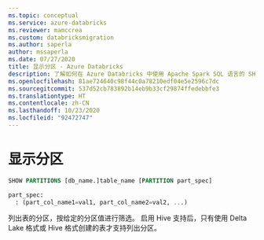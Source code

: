 ```yaml
---
ms.topic: conceptual
ms.service: azure-databricks
ms.reviewer: mamccrea
ms.custom: databricksmigration
ms.author: saperla
author: mssaperla
ms.date: 07/27/2020
title: 显示分区 - Azure Databricks
description: 了解如何在 Azure Databricks 中使用 Apache Spark SQL 语言的 SHOW PARTITIONS 语法。
ms.openlocfilehash: 81ae724640c98f44c0a78210edf04e5e2596c7dc
ms.sourcegitcommit: 537d52cb783892b14eb9b33cf29874ffedebbfe3
ms.translationtype: HT
ms.contentlocale: zh-CN
ms.lasthandoff: 10/23/2020
ms.locfileid: "92472747"
---
```

# <a name="show-partitions"></a>显示分区

```sql
SHOW PARTITIONS [db_name.]table_name [PARTITION part_spec]

part_spec:
  : (part_col_name1=val1, part_col_name2=val2, ...)
```

列出表的分区，按给定的分区值进行筛选。 启用 Hive 支持后，只有使用 Delta Lake 格式或 Hive 格式创建的表才支持列出分区。